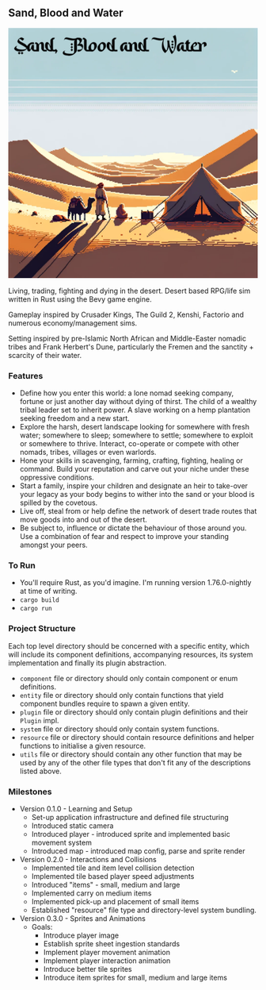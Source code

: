 ## Sand, Blood and Water
![blood_sand_water_title.png](blood_sand_water_title.png)


Living, trading, fighting and dying in the desert. Desert based RPG/life sim written in Rust using the Bevy game engine.

Gameplay inspired by Crusader Kings, The Guild 2, Kenshi, Factorio and numerous economy/management sims. 

Setting inspired by pre-Islamic North African and Middle-Easter nomadic tribes and Frank Herbert's Dune, particularly the Fremen and the sanctity + scarcity of their water.

### Features
* Define how you enter this world: a lone nomad seeking company, fortune or just another day without dying of thirst. The child of a wealthy tribal leader set to inherit power. A slave working on a hemp plantation seeking freedom and a new start.
* Explore the harsh, desert landscape looking for somewhere with fresh water; somewhere to sleep; somewhere to settle; somewhere to exploit or somewhere to thrive. Interact, co-operate or compete with other nomads, tribes, villages or even warlords.
* Hone your skills in scavenging, farming, crafting, fighting, healing or command. Build your reputation and carve out your niche under these oppressive conditions.
* Start a family, inspire your children and designate an heir to take-over your legacy as your body begins to wither into the sand or your blood is spilled by the covetous.
* Live off, steal from or help define the network of desert trade routes that move goods into and out of the desert.
* Be subject to, influence or dictate the behaviour of those around you. Use a combination of fear and respect to improve your standing amongst your peers.

### To Run
* You'll require Rust, as you'd imagine. I'm running version 1.76.0-nightly at time of writing.
* `cargo build`
* `cargo run`

### Project Structure
Each top level directory should be concerned with a specific entity, which will include its component definitions, accompanying resources, its system implementation and finally its plugin abstraction.
* `component` file or directory should only contain component or enum definitions.
* `entity` file or directory should only contain functions that yield component bundles require to spawn a given entity.
* `plugin` file or directory should only contain plugin definitions and their `Plugin` impl.
* `system` file or directory should only contain system functions.
* `resource` file or directory should contain resource definitions and helper functions to initialise a given resource.
* `utils` file or directory should contain any other function that may be used by any of the other file types that don't fit any of the descriptions listed above.

### Milestones
* Version 0.1.0 - Learning and Setup
  * Set-up application infrastructure and defined file structuring
  * Introduced static camera
  * Introduced player - introduced sprite and implemented basic movement system
  * Introduced map - introduced map config, parse and sprite render
* Version 0.2.0 - Interactions and Collisions
  * Implemented tile and item level collision detection
  * Implemented tile based player speed adjustments
  * Introduced "items" - small, medium and large
  * Implemented carry on medium items
  * Implemented pick-up and placement of small items
  * Established "resource" file type and directory-level system bundling.
* Version 0.3.0 - Sprites and Animations
  * Goals: 
    * Introduce player image
    * Establish sprite sheet ingestion standards
    * Implement player movement animation
    * Implement player interaction animation
    * Introduce better tile sprites
    * Introduce item sprites for small, medium and large items
